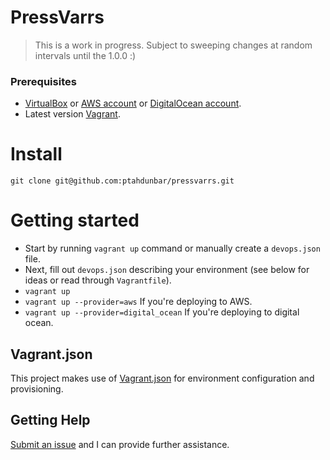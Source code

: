 # PressVarrs

> This is a work in progress. Subject to sweeping changes at random intervals until the 1.0.0 :)

### Prerequisites
* [VirtualBox](https://www.virtualbox.org/) or [AWS account](http://aws.amazon.com/) or [DigitalOcean account](http://digitalocean.com/).
* Latest version [Vagrant](http://www.vagrantup.com/).

# Install
```
git clone git@github.com:ptahdunbar/pressvarrs.git
````

# Getting started
* Start by running `vagrant up` command or manually create a `devops.json` file.
* Next, fill out `devops.json` describing your environment (see below for ideas or read through `Vagrantfile`).
* `vagrant up`
* `vagrant up --provider=aws` If you're deploying to AWS.
* `vagrant up --provider=digital_ocean` If you're deploying to digital ocean.

## Vagrant.json

This project makes use of [Vagrant.json](https://github.com/ptahdunbar/Vagrant.json) for environment configuration and provisioning.

## Getting Help

[Submit an issue](https://github.com/ptahdunbar/PressVarrs/issues/new) and I can provide further assistance.